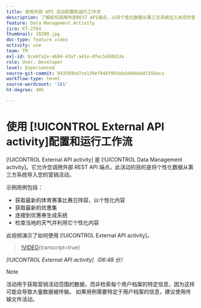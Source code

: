 ```yaml
---
title: 使用外部 API 活动配置和运行工作流
description: 了解如何调用外部REST API端点，以将个性化数据从第三方系统拉入到您的营销活动中。
feature: Data Management Activity
jira: KT-2764
thumbnail: 28200.jpg
doc-type: feature video
activity: use
team: TM
exl-id: bce6fa2e-a684-43af-a41e-dfec54dd453a
role: User, Developer
level: Experienced
source-git-commit: 943599bd7ce139ef846f093ebda9084a91550aca
workflow-type: tm+mt
source-wordcount: '161'
ht-degree: 48%

---
```


# 使用 [!UICONTROL External API activity]配置和运行工作流

[!UICONTROL External API activity] 是 [!UICONTROL Data Management activity]。它允许您调用外部 REST API 端点。此活动的目的是将个性化数据从第三方系统导入您的营销活动。

示例用例包括：

* 获取最新的体育赛事比赛日阵容，以个性化内容
* 获取最新的优惠集
* 连接到优惠券生成系统
* 检查当地的天气并利用它个性化内容

此视频演示了如何使用 [!UICONTROL External API activity]。

>[!VIDEO](https://video.tv.adobe.com/v/28200/?learn=on){transcript=true}

*[!UICONTROL External API activity]（06:48 分）*

>[!NOTE]
>
>活动用于获取营销活动范围的数据，而非检索每个用户档案的特定信息，因为这样可能会导致大量数据被传输。 如果用例需要特定于用户档案的信息，建议使用传输文件活动。
